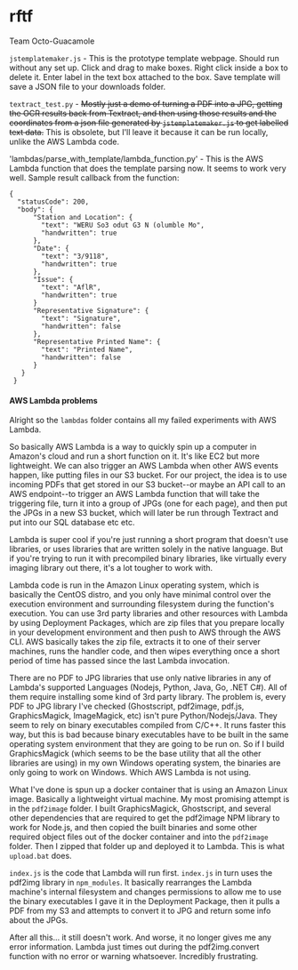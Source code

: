 # rftf
Team Octo-Guacamole

`jstemplatemaker.js` - This is the prototype template webpage. Should run without any set up. Click and drag to make boxes. Right click inside a box to delete it. Enter label in the text box attached to the box. Save template will save a JSON file to your downloads folder.

`textract_test.py` - ~~Mostly just a demo of turning a PDF into a JPG, getting the OCR results back from Textract, and then using those results and the coordinates from a json file generated by `jstemplatemaker.js` to get labelled text data.~~ This is obsolete, but I'll leave it because it can be run locally, unlike the AWS Lambda code.

'lambdas/parse_with_template/lambda_function.py' - This is the AWS Lambda function that does the template parsing now. It seems to work very well.
Sample result callback from the function:

```
{
  "statusCode": 200,
  "body": {
      "Station and Location": {
        "text": "WERU So3 odut G3 N (olumble Mo",
        "handwritten": true
      },
      "Date": {
        "text": "3/9118",
        "handwritten": true
      },
      "Issue": {
        "text": "AflR",
        "handwritten": true
      }
      "Representative Signature": {
        "text": "Signature",
        "handwritten": false
      },
      "Representative Printed Name": {
        "text": "Printed Name",
        "handwritten": false
      }
   }   
 }
 ```


#### AWS Lambda problems

Alright so the `lambdas` folder contains all my failed experiments with AWS Lambda. 

So basically AWS Lambda is a way to quickly spin up a computer in Amazon's cloud and run a short function on it. It's like EC2 but more lightweight. We can also trigger an AWS Lambda when other AWS events happen, like putting files in our S3 bucket. For our project, the idea is to use incoming PDFs that get stored in our S3 bucket--or maybe an API call to an AWS endpoint--to trigger an AWS Lambda function that will take the triggering file, turn it into a group of JPGs (one for each page), and then put the JPGs in a new S3 bucket, which will later be run through Textract and put into our SQL database etc etc. 

Lambda is super cool if you're just running a short program that doesn't use libraries, or uses libraries that are written solely in the native language. But if you're trying to run it with precompiled binary libraries, like virtually every imaging library out there, it's a lot tougher to work with.

Lambda code is run in the Amazon Linux operating system, which is basically the CentOS distro, and you only have minimal control over the execution environment and surrounding filesystem during the function's execution. You can use 3rd party libraries and other resources with Lambda by using Deployment Packages, which are zip files that you prepare locally in your development environment and then push to AWS through the AWS CLI. AWS basically takes the zip file, extracts it to one of their server machines, runs the handler code, and then wipes everything once a short period of time has passed since the last Lambda invocation.

There are no PDF to JPG libraries that use only native libraries in any of Lambda's supported Languages (Nodejs, Python, Java, Go, .NET C#). All of them require installing some kind of 3rd party library. The problem is, every PDF to JPG library I've checked (Ghostscript, pdf2image, pdf.js, GraphicsMagick, ImageMagick, etc) isn't pure Python/Nodejs/Java. They seem to rely on binary executables compiled from C/C++. It runs faster this way, but this is bad because binary executables have to be built in the same operating system environment that they are going to be run on. So if I build GraphicsMagick (which seems to be the base utility that all the other libraries are using) in my own Windows operating system, the binaries are only going to work on Windows. Which AWS Lambda is not using.

What I've done is spun up a docker container that is using an Amazon Linux image. Basically a lightweight virtual machine. My most promising attempt is in the `pdf2image` folder. I built GraphicsMagick, Ghostscript, and several other dependencies that are required to get the pdf2image NPM library to work for Node.js, and then copied the built binaries and some other required object files out of the docker container and into the `pdf2image` folder. Then I zipped that folder up and deployed it to Lambda. This is what `upload.bat` does.

`index.js` is the code that Lambda will run first. `index.js` in turn uses the pdf2img library in `npm_modules`. It basically rearranges the Lambda machine's internal filesystem and changes permissions to allow me to use the binary executables I gave it in the Deployment Package, then it pulls a PDF from my S3 and attempts to convert it to JPG and return some info about the JPGs. 

After all this... it still doesn't work. And worse, it no longer gives me any error information. Lambda just times out during the pdf2img.convert function with no error or warning whatsoever. Incredibly frustrating. 

